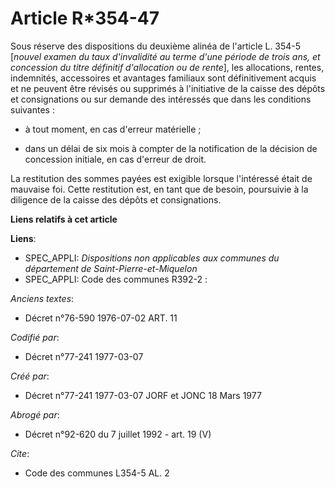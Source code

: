 # Article R*354-47

Sous réserve des dispositions du deuxième alinéa de l'article L. 354-5 [*nouvel examen du taux d'invalidité au terme d'une
période de trois ans, et concession du titre définitif d'allocation ou de rente*], les allocations, rentes, indemnités,
accessoires et avantages familiaux sont définitivement acquis et ne peuvent être révisés ou supprimés à l'initiative de la
caisse des dépôts et consignations ou sur demande des intéressés que dans les conditions suivantes :

- à tout moment, en cas d'erreur matérielle ;

- dans un délai de six mois à compter de la notification de la décision de concession initiale, en cas d'erreur de droit.

La restitution des sommes payées est exigible lorsque l'intéressé était de mauvaise foi. Cette restitution est, en tant que
de besoin, poursuivie à la diligence de la caisse des dépôts et consignations.

**Liens relatifs à cet article**

**Liens**:

  - SPEC_APPLI: *Dispositions non applicables aux communes du département de Saint-Pierre-et-Miquelon*
  - SPEC_APPLI: Code des communes R392-2 :

_Anciens textes_:

  - Décret n°76-590 1976-07-02 ART. 11

_Codifié par_:

  - Décret n°77-241 1977-03-07

_Créé par_:

  - Décret n°77-241 1977-03-07 JORF et JONC 18 Mars 1977

_Abrogé par_:

  - Décret n°92-620 du 7 juillet 1992 - art. 19 (V)

_Cite_:

  - Code des communes L354-5 AL. 2
